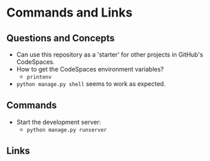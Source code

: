# Commands and Links

## Questions and Concepts

* Can use this repository as a 'starter' for other projects in GitHub's CodeSpaces.
* How to get the CodeSpaces environment variables?
  * `printenv`
* `python manage.py shell` seems to work as expected.

## Commands

* Start the development server:
  * `python manage.py runserver`

## Links
